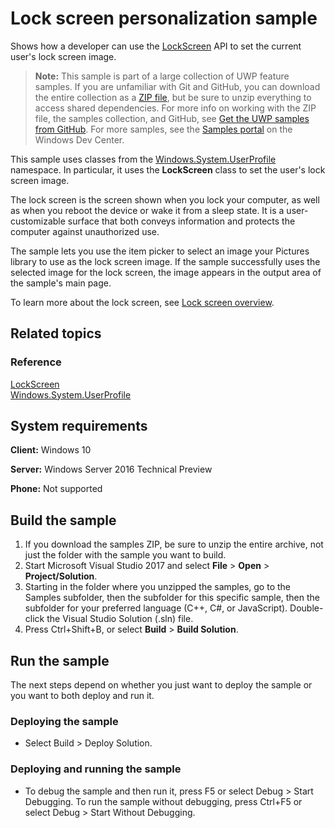 ﻿<!--
  category: IdentitySecurityAndEncryption
  samplefwlink: http://go.microsoft.com/fwlink/p/?LinkId=620585
-->

# Lock screen personalization sample

Shows how a developer can use the [LockScreen](http://msdn.microsoft.com/library/windows/apps/br241847) API to set the current user's lock screen image. 

> **Note:** This sample is part of a large collection of UWP feature samples. 
> If you are unfamiliar with Git and GitHub, you can download the entire collection as a 
> [ZIP file](https://github.com/Microsoft/Windows-universal-samples/archive/master.zip), but be 
> sure to unzip everything to access shared dependencies. For more info on working with the ZIP file, 
> the samples collection, and GitHub, see [Get the UWP samples from GitHub](https://aka.ms/ovu2uq). 
> For more samples, see the [Samples portal](https://aka.ms/winsamples) on the Windows Dev Center. 

This sample uses classes from the [Windows.System.UserProfile](http://msdn.microsoft.com/library/windows/apps/br241881) namespace. 
In particular, it uses the **LockScreen** class to set the user's lock screen image.

The lock screen is the screen shown when you lock your computer, as well as when you reboot the device or wake it from a sleep state. 
It is a user-customizable surface that both conveys information and protects the computer against unauthorized use.

The sample lets you use the item picker to select an image your Pictures library to use as the lock screen image. 
If the sample successfully uses the selected image for the lock screen, the image appears in the output area of the sample's main page.

To learn more about the lock screen, see [Lock screen overview](http://msdn.microsoft.com/library/windows/apps/hh779720).

## Related topics

### Reference

[LockScreen](http://msdn.microsoft.com/library/windows/apps/br241847)  
[Windows.System.UserProfile](http://msdn.microsoft.com/library/windows/apps/br241881)  

## System requirements

**Client:** Windows 10

**Server:** Windows Server 2016 Technical Preview

**Phone:** Not supported

## Build the sample

1. If you download the samples ZIP, be sure to unzip the entire archive, not just the folder with the sample you want to build. 
2. Start Microsoft Visual Studio 2017 and select **File** \> **Open** \> **Project/Solution**.
3. Starting in the folder where you unzipped the samples, go to the Samples subfolder, then the subfolder for this specific sample, then the subfolder for your preferred language (C++, C#, or JavaScript). Double-click the Visual Studio Solution (.sln) file.
4. Press Ctrl+Shift+B, or select **Build** \> **Build Solution**.

## Run the sample

The next steps depend on whether you just want to deploy the sample or you want to both deploy and run it.

### Deploying the sample

- Select Build > Deploy Solution. 

### Deploying and running the sample

- To debug the sample and then run it, press F5 or select Debug >  Start Debugging. To run the sample without debugging, press Ctrl+F5 or select Debug > Start Without Debugging. 
